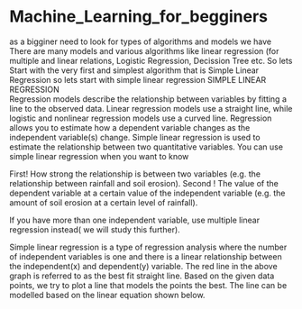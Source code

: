 # Machine_Learning_for_begginers
as a bigginer need to look for types of algorithms and models we have
There are many models and various algorithms like linear regression (for multiple and linear relations, Logistic Regression, Decission Tree etc. So lets Start with the very first and simplest algorithm that is Simple Linear Regression
so lets start with simple linear regression
SIMPLE LINEAR REGRESSION      
Regression models describe the relationship between variables by fitting a line to the observed data. Linear regression models use a straight line, while logistic and nonlinear regression models use a curved line. Regression allows you to estimate how a dependent variable changes as the independent variable(s) change.
Simple linear regression is used to estimate the relationship between two quantitative variables. You can use simple linear regression when you want to know


First! How strong the relationship is between two variables (e.g. the relationship between rainfall and soil erosion).
Second ! The value of the dependent variable at a certain value of the independent variable (e.g. the amount of soil erosion at a certain level of rainfall).

If you have more than one independent variable, use multiple linear regression instead( we will study this further).

Simple linear regression is a type of regression analysis where the number of independent variables is one and there is a linear relationship between the independent(x) and dependent(y) variable. The red line in the above graph is referred to as the best fit straight line. Based on the given data points, we try to plot a line that models the points the best. The line can be modelled based on the linear equation shown below.
